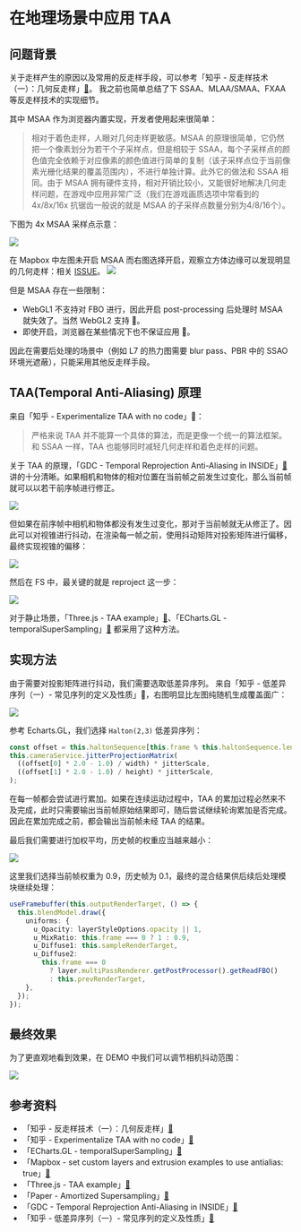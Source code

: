# 在地理场景中应用 TAA

## 问题背景

关于走样产生的原因以及常用的反走样手段，可以参考「知乎 - 反走样技术（一）：几何反走样」[🔗](https://zhuanlan.zhihu.com/p/28800047)。
我之前也简单总结了下 SSAA、MLAA/SMAA、FXAA 等反走样技术的实现细节。

其中 MSAA 作为浏览器内置实现，开发者使用起来很简单：

> 相对于着色走样，人眼对几何走样更敏感。MSAA 的原理很简单，它仍然把一个像素划分为若干个子采样点，但是相较于 SSAA，每个子采样点的颜色值完全依赖于对应像素的颜色值进行简单的复制（该子采样点位于当前像素光栅化结果的覆盖范围内），不进行单独计算。此外它的做法和 SSAA 相同。由于 MSAA 拥有硬件支持，相对开销比较小，又能很好地解决几何走样问题，在游戏中应用非常广泛（我们在游戏画质选项中常看到的 4x/8x/16x 抗锯齿一般说的就是 MSAA 的子采样点数量分别为4/8/16个）。

下图为 4x MSAA 采样点示意：

![](./screenshots/MSAA.png)

在 Mapbox 中左图未开启 MSAA 而右图选择开启，观察立方体边缘可以发现明显的几何走样：相关 [ISSUE](https://github.com/mapbox/mapbox-gl-js/pull/8474)。
![](./screenshots/mapbox-MSAA.png)

但是 MSAA 存在一些限制：
* WebGL1 不支持对 FBO 进行，因此开启 post-processing 后处理时 MSAA 就失效了。当然 WebGL2 支持 🔗。
* 即使开启，浏览器在某些情况下也不保证应用 🔗。

因此在需要后处理的场景中（例如 L7 的热力图需要 blur pass、PBR 中的 SSAO 环境光遮蔽），只能采用其他反走样手段。

## TAA(Temporal Anti-Aliasing) 原理

来自「知乎 - Experimentalize TAA with no code」🔗：

> 严格来说 TAA 并不能算一个具体的算法，而是更像一个统一的算法框架。和 SSAA 一样，TAA 也能够同时减轻几何走样和着色走样的问题。

关于 TAA 的原理，「GDC - Temporal Reprojection
Anti-Aliasing in INSIDE」[🔗](http://twvideo01.ubm-us.net/o1/vault/gdc2016/Presentations/Pedersen_LasseJonFuglsang_TemporalReprojectionAntiAliasing.pdf) 讲的十分清晰。如果相机和物体的相对位置在当前帧之前发生过变化，那么当前帧就可以以若干前序帧进行修正。

![](./screenshots/taa-1.png)

但如果在前序帧中相机和物体都没有发生过变化，那对于当前帧就无从修正了。因此可以对视锥进行抖动，在渲染每一帧之前，使用抖动矩阵对投影矩阵进行偏移，最终实现视锥的偏移：

![](./screenshots/taa-step1.png)

然后在 FS 中，最关键的就是 reproject 这一步：

![](./screenshots/taa-step2.png)

对于静止场景，「Three.js - TAA example」[🔗](https://threejs.org/examples/#webgl_postprocessing_taa)、「ECharts.GL - temporalSuperSampling」[🔗](https://echarts.apache.org/zh/option-gl.html#globe.temporalSuperSampling) 都采用了这种方法。

## 实现方法

由于需要对投影矩阵进行抖动，我们需要选取低差异序列。
来自「知乎 - 低差异序列（一）- 常见序列的定义及性质」🔗，右图明显比左图纯随机生成覆盖面广：

![](./screenshots/halton.png)

参考 Echarts.GL，我们选择 `Halton(2,3)` 低差异序列：
```typescript
const offset = this.haltonSequence[this.frame % this.haltonSequence.length];
this.cameraService.jitterProjectionMatrix(
  ((offset[0] * 2.0 - 1.0) / width) * jitterScale,
  ((offset[1] * 2.0 - 1.0) / height) * jitterScale,
);
```

在每一帧都会尝试进行累加。如果在连续运动过程中，TAA 的累加过程必然来不及完成，此时只需要输出当前帧原始结果即可，随后尝试继续轮询累加是否完成。因此在累加完成之前，都会输出当前帧未经 TAA 的结果。

最后我们需要进行加权平均，历史帧的权重应当越来越小：

![](./screenshots/taa-step3.png)

这里我们选择当前帧权重为 0.9，历史帧为 0.1，最终的混合结果供后续后处理模块继续处理：

```typescript
useFramebuffer(this.outputRenderTarget, () => {
  this.blendModel.draw({
    uniforms: {
      u_Opacity: layerStyleOptions.opacity || 1,
      u_MixRatio: this.frame === 0 ? 1 : 0.9,
      u_Diffuse1: this.sampleRenderTarget,
      u_Diffuse2:
        this.frame === 0
          ? layer.multiPassRenderer.getPostProcessor().getReadFBO()
          : this.prevRenderTarget,
    },
  });
});
```

## 最终效果

为了更直观地看到效果，在 DEMO 中我们可以调节相机抖动范围：

![](./screenshots/taa-result.gif)

## 参考资料

* 「知乎 - 反走样技术（一）：几何反走样」[🔗](https://zhuanlan.zhihu.com/p/28800047)
* 「知乎 - Experimentalize TAA with no code」[🔗](https://zhuanlan.zhihu.com/p/41642855)
* 「ECharts.GL - temporalSuperSampling」[🔗](https://echarts.apache.org/zh/option-gl.html#globe.temporalSuperSampling)
* 「Mapbox - set custom layers and extrusion examples to use antialias: true」[🔗](https://github.com/mapbox/mapbox-gl-js/pull/8474)
* 「Three.js - TAA example」[🔗](https://threejs.org/examples/#webgl_postprocessing_taa)
* 「Paper - Amortized Supersampling」[🔗](http://hhoppe.com/supersample.pdf)
* 「GDC - Temporal Reprojection Anti-Aliasing in INSIDE」[🔗](http://twvideo01.ubm-us.net/o1/vault/gdc2016/Presentations/Pedersen_LasseJonFuglsang_TemporalReprojectionAntiAliasing.pdf)
* 「知乎 - 低差异序列（一）- 常见序列的定义及性质」[🔗](https://zhuanlan.zhihu.com/p/20197323)